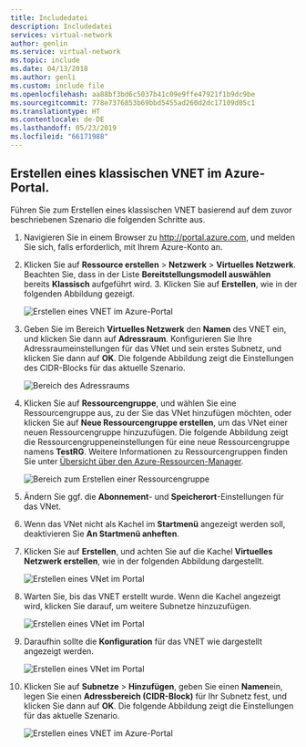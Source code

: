 ```yaml
---
title: Includedatei
description: Includedatei
services: virtual-network
author: genlin
ms.service: virtual-network
ms.topic: include
ms.date: 04/13/2018
ms.author: genli
ms.custom: include file
ms.openlocfilehash: aa88bf3bd6c5037b41c09e9ffe47921f1b9dc9be
ms.sourcegitcommit: 778e7376853b69bbd5455ad260d2dc17109d05c1
ms.translationtype: HT
ms.contentlocale: de-DE
ms.lasthandoff: 05/23/2019
ms.locfileid: "66171988"
---
```

## <a name="how-to-create-a-classic-vnet-in-the-azure-portal"></a>Erstellen eines klassischen VNET im Azure-Portal.
Führen Sie zum Erstellen eines klassischen VNET basierend auf dem zuvor beschriebenen Szenario die folgenden Schritte aus.

1. Navigieren Sie in einem Browser zu http://portal.azure.com, und melden Sie sich, falls erforderlich, mit Ihrem Azure-Konto an.
2. Klicken Sie auf **Ressource erstellen** > **Netzwerk** > **Virtuelles Netzwerk**. Beachten Sie, dass in der Liste **Bereitstellungsmodell auswählen** bereits **Klassisch** aufgeführt wird. 3. Klicken Sie auf **Erstellen**, wie in der folgenden Abbildung gezeigt.
   
    ![Erstellen eines VNET im Azure-Portal](./media/virtual-networks-create-vnet-classic-pportal-include/vnet-create-pportal-figure1.gif)
4. Geben Sie im Bereich **Virtuelles Netzwerk** den **Namen** des VNET ein, und klicken Sie dann auf **Adressraum**. Konfigurieren Sie Ihre Adressraumeinstellungen für das VNet und sein erstes Subnetz, und klicken Sie dann auf **OK**. Die folgende Abbildung zeigt die Einstellungen des CIDR-Blocks für das aktuelle Szenario.
   
    ![Bereich des Adressraums](./media/virtual-networks-create-vnet-classic-pportal-include/vnet-create-pportal-figure2.png)
5. Klicken Sie auf **Ressourcengruppe**, und wählen Sie eine Ressourcengruppe aus, zu der Sie das VNet hinzufügen möchten, oder klicken Sie auf **Neue Ressourcengruppe erstellen**, um das VNet einer neuen Ressourcengruppe hinzuzufügen. Die folgende Abbildung zeigt die Ressourcengruppeneinstellungen für eine neue Ressourcengruppe namens **TestRG**. Weitere Informationen zu Ressourcengruppen finden Sie unter [Übersicht über den Azure-Ressourcen-Manager](../articles/azure-resource-manager/resource-group-overview.md#resource-groups).
   
    ![Bereich zum Erstellen einer Ressourcengruppe](./media/virtual-networks-create-vnet-classic-pportal-include/vnet-create-pportal-figure3.png)
6. Ändern Sie ggf. die **Abonnement**- und **Speicherort**-Einstellungen für das VNet. 
7. Wenn das VNet nicht als Kachel im **Startmenü** angezeigt werden soll, deaktivieren Sie **An Startmenü anheften**. 
8. Klicken Sie auf **Erstellen**, und achten Sie auf die Kachel **Virtuelles Netzwerk erstellen**, wie in der folgenden Abbildung dargestellt.
   
    ![Erstellen eines VNet im Portal](./media/virtual-networks-create-vnet-classic-pportal-include/vnet-create-pportal-figure4.png)
9. Warten Sie, bis das VNET erstellt wurde. Wenn die Kachel angezeigt wird, klicken Sie darauf, um weitere Subnetze hinzuzufügen.
   
    ![Erstellen eines VNet im Portal](./media/virtual-networks-create-vnet-classic-pportal-include/vnet-create-pportal-figure5.png)
10. Daraufhin sollte die **Konfiguration** für das VNET wie dargestellt angezeigt werden. 
   
    ![Erstellen eines VNet im Portal](./media/virtual-networks-create-vnet-classic-pportal-include/vnet-create-pportal-figure6.png)
11. Klicken Sie auf **Subnetze** > **Hinzufügen**, geben Sie einen **Namen**ein, legen Sie einen **Adressbereich (CIDR-Block)** für Ihr Subnetz fest, und klicken Sie dann auf **OK**. Die folgende Abbildung zeigt die Einstellungen für das aktuelle Szenario.
    
    ![Erstellen eines VNET im Azure-Portal](./media/virtual-networks-create-vnet-classic-pportal-include/vnet-create-pportal-figure7.gif)

